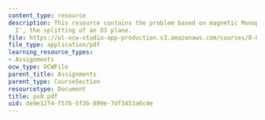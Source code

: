 ```yaml
---
content_type: resource
description: This resource contains the problem based on magnetic Monopoles in Type
  I', the splitting of an O3 plane.
file: https://ol-ocw-studio-app-production.s3.amazonaws.com/courses/8-871-selected-topics-in-theoretical-particle-physics-branes-and-gauge-theory-dynamics-fall-2004/de9e12f4f5765f3b899e7df3453a6c4e_ps8.pdf
file_type: application/pdf
learning_resource_types:
- Assignments
ocw_type: OCWFile
parent_title: Assignments
parent_type: CourseSection
resourcetype: Document
title: ps8.pdf
uid: de9e12f4-f576-5f3b-899e-7df3453a6c4e
---
```

